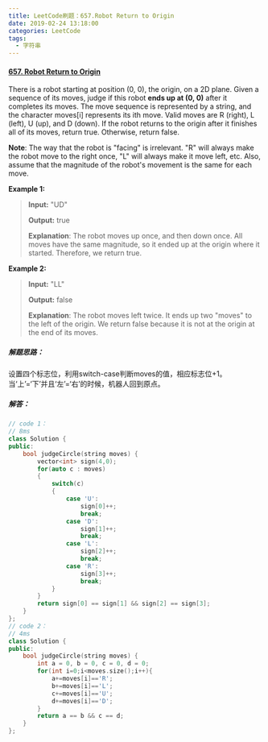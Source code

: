 ```yaml
---
title: LeetCode刷题：657.Robot Return to Origin
date: 2019-02-24 13:18:00
categories: LeetCode
tags:
  - 字符串
---
```

#### [657\. Robot Return to Origin](https://leetcode-cn.com/problems/robot-return-to-origin/)
There is a robot starting at position (0, 0), the origin, on a 2D plane. Given a sequence of its moves, judge if this robot **ends up at (0, 0)** after it completes its moves.
The move sequence is represented by a string, and the character moves[i] represents its ith move. Valid moves are R (right), L (left), U (up), and D (down). If the robot returns to the origin after it finishes all of its moves, return true. Otherwise, return false.

**Note**: The way that the robot is "facing" is irrelevant. "R" will always make the robot move to the right once, "L" will always make it move left, etc. Also, assume that the magnitude of the robot's movement is the same for each move.

**Example 1:**
>**Input:** "UD"
>
>**Output:** true 
>
>**Explanation**: The robot moves up once, and then down once. All moves have the same magnitude, so it ended up at the origin where it started. Therefore, we return true.

**Example 2:**
>**Input:** "LL"
>
>**Output:** false
>
>**Explanation**: The robot moves left twice. It ends up two "moves" to the left of the origin. We return false because it is not at the origin at the end of its moves.
##### 解题思路：
设置四个标志位，利用switch-case判断moves的值，相应标志位+1。
当‘上’=‘下’并且‘左’=‘右’的时候，机器人回到原点。
##### 解答：
```cpp
// code 1：
// 8ms
class Solution {
public:
    bool judgeCircle(string moves) {
        vector<int> sign(4,0);
        for(auto c : moves)
        {
            switch(c)
            {
                case 'U':
                    sign[0]++;
                    break;
                case 'D':
                    sign[1]++;
                    break;
                case 'L':
                    sign[2]++;
                    break;
                case 'R':
                    sign[3]++;
                    break;
            }
        }
        return sign[0] == sign[1] && sign[2] == sign[3];
    }
};
// code 2：
// 4ms
class Solution {
public:
    bool judgeCircle(string moves) {
        int a = 0, b = 0, c = 0, d = 0;
        for(int i=0;i<moves.size();i++){
            a+=moves[i]=='R';
            b+=moves[i]=='L';
            c+=moves[i]=='U';
            d+=moves[i]=='D';
        }
        return a == b && c == d;
    }
};

```